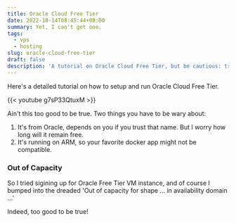 ```yaml
---
title: Oracle Cloud Free Tier
date: 2022-10-14T08:45:44+08:00
summary: Yet, I can't get one.
tags:
  - vps
  - hosting
slug: oracle-cloud-free-tier
draft: false
description: 'A tutorial on Oracle Cloud Free Tier, but be cautious: trust issues with Oracle and potential Docker compatibility problems due to ARM architecture. Also, encountered the "Out of capacity" error when signing up.'
---
```


Here's a detailed tutorial on how to setup and run Oracle Cloud Free Tier. 

{{< youtube g7sP33QtuxM >}}

Ain't this too good to be true. Two things you have to be wary about:

1. It's from Oracle, depends on you if you trust that name. But I worry how long will it remain free. 
2. It's running on ARM, so your favorite docker app might not be compatible. 

### Out of Capacity

So I tried sigining up for Oracle Free Tier VM instance, and of course I bumped into the dreaded 'Out of capacity for shape ... in availability domain ...'

Indeed, too good to be true!
